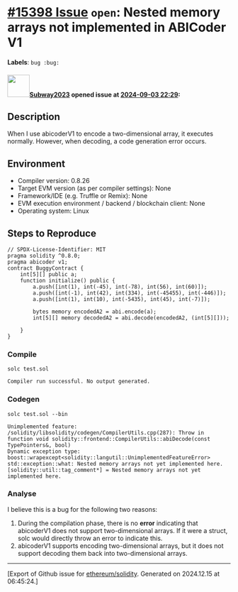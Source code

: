 # [\#15398 Issue](https://github.com/ethereum/solidity/issues/15398) `open`:  Nested memory arrays not implemented in ABICoder V1
**Labels**: `bug :bug:`


#### <img src="https://avatars.githubusercontent.com/u/147013944?v=4" width="50">[Subway2023](https://github.com/Subway2023) opened issue at [2024-09-03 22:29](https://github.com/ethereum/solidity/issues/15398):

## Description
When I use abicoderV1 to encode a two-dimensional array, it executes normally. However, when decoding, a code generation error occurs.

## Environment

- Compiler version: 0.8.26
- Target EVM version (as per compiler settings): None
- Framework/IDE (e.g. Truffle or Remix): None
- EVM execution environment / backend / blockchain client: None
- Operating system: Linux

## Steps to Reproduce
```solidity
// SPDX-License-Identifier: MIT
pragma solidity ^0.8.0;
pragma abicoder v1;
contract BuggyContract {
    int[5][] public a;
    function initialize() public {
        a.push([int(1), int(-45), int(-78), int(56), int(60)]);
        a.push([int(-1), int(42), int(334), int(-45455), int(-446)]);
        a.push([int(1), int(10), int(-5435), int(45), int(-7)]);

        bytes memory encodedA2 = abi.encode(a);
        int[5][] memory decodedA2 = abi.decode(encodedA2, (int[5][]));

    }
}
```
### Compile
```
solc test.sol
```
```
Compiler run successful. No output generated.
```
### Codegen
```
solc test.sol --bin
```
```
Unimplemented feature:
/solidity/libsolidity/codegen/CompilerUtils.cpp(287): Throw in function void solidity::frontend::CompilerUtils::abiDecode(const TypePointers&, bool)
Dynamic exception type: boost::wrapexcept<solidity::langutil::UnimplementedFeatureError>
std::exception::what: Nested memory arrays not yet implemented here.
[solidity::util::tag_comment*] = Nested memory arrays not yet implemented here.
```
### Analyse

I believe this is a bug for the following two reasons:

1. During the compilation phase, there is no **error** indicating that abicoderV1 does not support two-dimensional arrays. If it were a struct, solc would directly throw an error to indicate this.
2. abicoderV1 supports encoding two-dimensional arrays, but it does not support decoding them back into two-dimensional arrays.




-------------------------------------------------------------------------------



[Export of Github issue for [ethereum/solidity](https://github.com/ethereum/solidity). Generated on 2024.12.15 at 06:45:24.]

